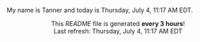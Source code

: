 My name is Tanner and today is Thursday, July 4, 11:17 AM EDT.

<p align="center">This <i>README</i> file is generated <b>every 3 hours</b>!</br>Last refresh: Thursday, July 4, 11:17 AM EDT<br /></p>
